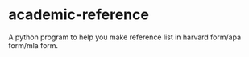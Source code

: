 # academic-reference
A python program to help you make reference list in harvard form/apa form/mla form.
